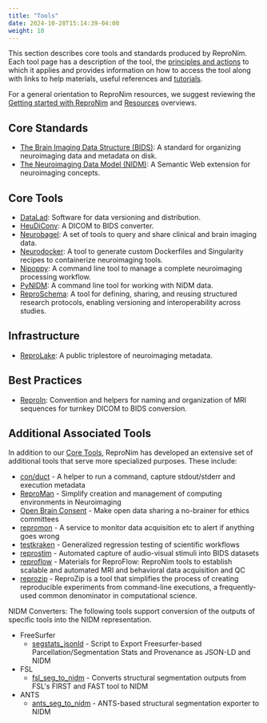 ```yaml
---
title: "Tools"
date: 2024-10-28T15:14:39-04:00
weight: 10
---
```


This section describes core tools and standards produced by ReproNim. Each tool page has a description of the tool, the [principles and actions](/about/principles/) to which it applies and provides information on how to access the tool along with links to help materials, useful references and [tutorials](/resources/tutorials/). 

For a general orientation to ReproNim resources, we suggest reviewing the [Getting started with ReproNim](/resources/getting-started/) and [Resources](/resources/) overviews.

## Core Standards

- [The Brain Imaging Data Structure (BIDS)](bids/index.html): A standard for organizing neuroimaging data and metadata on disk.
- [The Neuroimaging Data Model (NIDM)](nidm/index.html): A Semantic Web extension for neuroimaging concepts.

## Core Tools

- [DataLad](datalad/index.html): Software for data versioning and distribution.
- [HeuDiConv](heudiconv/index.html): A DICOM to BIDS converter.
- [Neurobagel](neurobagel/index.html): A set of tools to query and share clinical and brain imaging data.
- [Neurodocker](neurodocker/index.html): A tool to generate custom Dockerfiles and Singularity recipes to containerize neuroimaging tools.
- [Nipoppy](nipoppy/index.html): A command line tool to manage a complete neuroimaging processing workflow.
- [PyNIDM](pynidm/index.html): A command line tool for working with NIDM data.
- [ReproSchema](reproschema/index.html): A tool for defining, sharing, and reusing structured research protocols, enabling versioning and interoperability across studies.

## Infrastructure

- [ReproLake](reprolake/index.html): A public triplestore of neuroimaging metadata.

## Best Practices

- [ReproIn](reproin/index.html): Convention and helpers for naming and organization of MRI sequences for turnkey DICOM to BIDS conversion.

## Additional Associated Tools

In addition to our [Core Tools](#core-tools), ReproNim has developed an extensive set of additional tools that serve more specialized purposes. These include:

* [con/duct](https://github.com/con/duct) \- A helper to run a command, capture stdout/stderr and execution metadata
* [ReproMan](https://github.com/ReproNim/reproman) \- Simplify creation and management of computing environments in Neuroimaging
* [Open Brain Consent](https://open-brain-consent.readthedocs.io/en/stable/) \- Make open data sharing a no-brainer for ethics committees
* [repromon](https://github.com/ReproNim/repromon) \- A service to monitor data acquisition etc to alert if anything goes wrong
* [testkraken](https://github.com/ReproNim/testkraken) \- Generalized regression testing of scientific workflows
* [reprostim](https://github.com/ReproNim/reprostim) \- Automated capture of audio-visual stimuli into BIDS datasets
* [reproflow](https://github.com/ReproNim/reproflow) \- Materials for ReproFlow: ReproNim tools to establish scalable and automated MRI and behavioral data acquisition and QC
* [reprozip](https://github.com/ReproNim/reprozip) \- ReproZip is a tool that simplifies the process of creating reproducible experiments from command-line executions, a frequently-used common denominator in computational science.


NIDM Converters: The following tools support conversion of the outputs of specific tools into the NIDM representation.

* FreeSurfer
  * [segstats\_jsonld](https://github.com/ReproNim/segstats_jsonld) \- Script to Export Freesurfer-based Parcellation/Segmentation Stats and Provenance as JSON-LD and NIDM
* FSL
  * [fsl\_seg\_to\_nidm](https://github.com/ReproNim/fsl_seg_to_nidm) \- Converts structural segmentation outputs from FSL's FIRST and FAST tool to NIDM
* ANTS
  * [ants\_seg\_to\_nidm](https://github.com/ReproNim/ants_seg_to_nidm) \- ANTS-based structural segmentation exporter to NIDM




